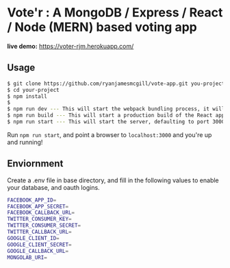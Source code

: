 # Vote'r : A MongoDB / Express / React / Node (MERN) based voting app

<strong>live demo:</strong> <a href="https://voter-rjm.herokuapp.com/">https://voter-rjm.herokuapp.com/</a>

## Usage

```bash
$ git clone https://github.com/ryanjamesmcgill/vote-app.git you-project
$ cd your-project
$ npm install
$
$ npm run dev --- This will start the webpack bundling process, it will rebuild as you edit the React app
$ npm run build --- This will start a production build of the React app.
$ npm run start --- This will start the server, defaulting to port 3000
```

Run `npm run start`, and point a browser to `localhost:3000` and you're up and running!


## Enviornment

Create a .env file in base directory, and fill in the following values to enable your database, and oauth logins.

```bash
FACEBOOK_APP_ID=
FACEBOOK_APP_SECRET=
FACEBOOK_CALLBACK_URL=
TWITTER_CONSUMER_KEY=
TWITTER_CONSUMER_SECRET=
TWITTER_CALLBACK_URL=
GOOGLE_CLIENT_ID=
GOOGLE_CLIENT_SECRET=
GOOGLE_CALLBACK_URL=
MONGOLAB_URI=
```
